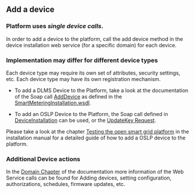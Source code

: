 ## Add a device

### Platform uses _single device calls_.
In order to add a device to the platform, call the add device method in the device installation web service (for a specific domain) for each device.

### Implementation may differ for different device types
Each device type may require its own set of attributes, security settings, etc.
Each device type may have its own registration mechanism.

- To add a DLMS Device to the Platform, take a look at the documentation of the Soap call [AddDevice](../Domains/Smartmetering/smartmeteringwebservices/AddDevice.md) as defined in the [SmartMeteringInstallation.wsdl](https://github.com/OSGP/open-smart-grid-platform/blob/development/osgp/shared/osgp-ws-smartmetering/src/main/resources/SmartMeteringInstallation.wsdl).

- To add an OSLP Device to the Platform, the Soap call defined in [DeviceInstallation](https://github.com/OSGP/open-smart-grid-platform/blob/development/osgp/shared/osgp-ws-core/src/main/resources/DeviceInstallation.wsdl) can be used, or the [UpdateKey Request](https://github.com/OSGP/open-smart-grid-platform/blob/development/osgp/shared/osgp-ws-admin/src/main/resources/DeviceManagement.wsdl).

Please take a look at the chapter [Testing the open smart grid platform](./Installation/testOSGP.md) in the installation manual for a detailed guide of how to add a OSLP device to the platform.

### Additional Device actions
In the [Domain Chapter](../Domains/README.md) of the documentation more information of the Web Service calls can be found for Adding devices, setting configuration, authorizations, schedules, firmware updates, etc.